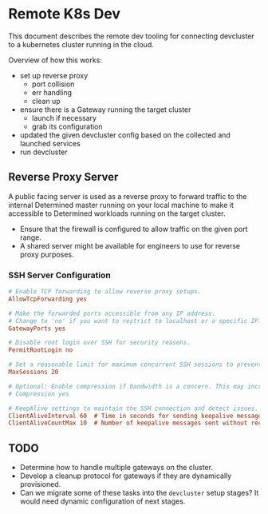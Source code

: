 # Remote K8s Dev

This document describes the remote dev tooling for connecting devcluster to a kubernetes
cluster running in the cloud.

Overview of how this works:
- set up reverse proxy
    - port collision
    - err handling
    - clean up
- ensure there is a Gateway running the target cluster
    - launch if necessary
    - grab its configuration
- updated the given devcluster config based on the collected and launched services
- run devcluster

## Reverse Proxy Server
A public facing server is used as a reverse proxy to forward traffic to the internal Determined master running on your local machine to make it accessible to Determined workloads running on the target cluster.

- Ensure that the firewall is configured to allow traffic on the given port range.
- A shared server might be available for engineers to use for reverse proxy purposes.

### SSH Server Configuration
```ini
# Enable TCP forwarding to allow reverse proxy setups.
AllowTcpForwarding yes

# Make the forwarded ports accessible from any IP address.
# Change to 'no' if you want to restrict to localhost or a specific IP.
GatewayPorts yes

# Disable root login over SSH for security reasons.
PermitRootLogin no

# Set a reasonable limit for maximum concurrent SSH sessions to prevent abuse.
MaxSessions 20

# Optional: Enable compression if bandwidth is a concern. This may increase CPU usage.
# Compression yes

# KeepAlive settings to maintain the SSH connection and detect issues.
ClientAliveInterval 60  # Time in seconds for sending keepalive messages to the client.
ClientAliveCountMax 10  # Number of keepalive messages sent without receiving any message back from the client.
```

## TODO
- Determine how to handle multiple gateways on the cluster.
- Develop a cleanup protocol for gateways if they are dynamically provisioned.
- Can we migrate some of these tasks into the `devcluster` setup stages? It would need dynamic configuration of next stages.
